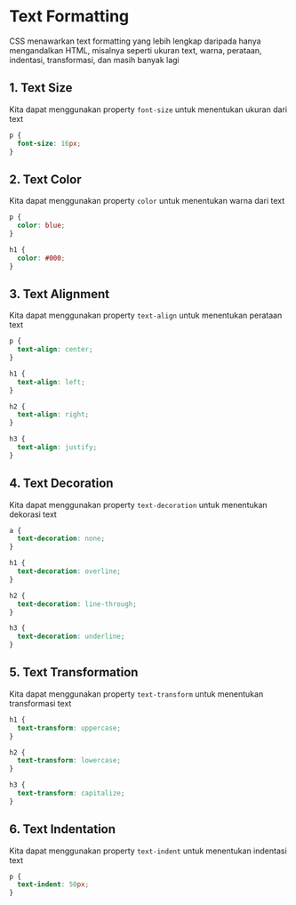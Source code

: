 # Text Formatting

CSS menawarkan text formatting yang lebih lengkap daripada hanya mengandalkan HTML, misalnya seperti ukuran text, warna, perataan, indentasi, transformasi, dan masih banyak lagi

## 1. Text Size

Kita dapat menggunakan property `font-size` untuk menentukan ukuran dari text

```css
p {
  font-size: 16px;
}
```

## 2. Text Color

Kita dapat menggunakan property `color` untuk menentukan warna dari text

```css
p {
  color: blue;
}

h1 {
  color: #000;
}
```

## 3. Text Alignment

Kita dapat menggunakan property `text-align` untuk menentukan perataan text

```css
p {
  text-align: center;
}

h1 {
  text-align: left;
}

h2 {
  text-align: right;
}

h3 {
  text-align: justify;
}
```

## 4. Text Decoration

Kita dapat menggunakan property `text-decoration` untuk menentukan dekorasi text

```css
a {
  text-decoration: none;
}

h1 {
  text-decoration: overline;
}

h2 {
  text-decoration: line-through;
}

h3 {
  text-decoration: underline;
}
```

## 5. Text Transformation

Kita dapat menggunakan property `text-transform` untuk menentukan transformasi text

```css
h1 {
  text-transform: uppercase;
}

h2 {
  text-transform: lowercase;
}

h3 {
  text-transform: capitalize;
}
```

## 6. Text Indentation

Kita dapat menggunakan property `text-indent` untuk menentukan indentasi text

```css
p {
  text-indent: 50px;
}
```
